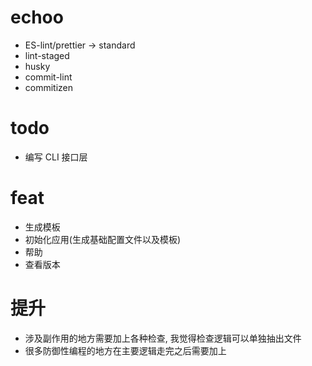 # echoo

* ES-lint/prettier -> standard
* lint-staged
* husky
* commit-lint
* commitizen

# todo

* 编写 CLI 接口层


# feat

* 生成模板
* 初始化应用(生成基础配置文件以及模板)
* 帮助
* 查看版本

# 提升

* 涉及副作用的地方需要加上各种检查, 我觉得检查逻辑可以单独抽出文件
* 很多防御性编程的地方在主要逻辑走完之后需要加上